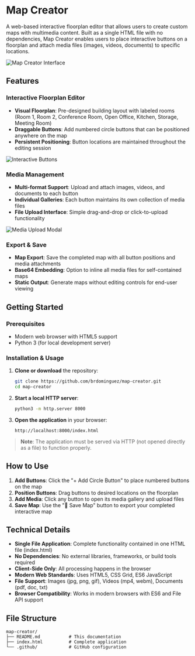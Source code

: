 # Map Creator

A web-based interactive floorplan editor that allows users to create custom maps with multimedia content. Built as a single HTML file with no dependencies, Map Creator enables users to place interactive buttons on a floorplan and attach media files (images, videos, documents) to specific locations.

![Map Creator Interface](https://github.com/user-attachments/assets/28ecacf5-671a-47e8-9d1d-803129f1a93c)

## Features

### Interactive Floorplan Editor
- **Visual Floorplan**: Pre-designed building layout with labeled rooms (Room 1, Room 2, Conference Room, Open Office, Kitchen, Storage, Meeting Room)
- **Draggable Buttons**: Add numbered circle buttons that can be positioned anywhere on the map
- **Persistent Positioning**: Button locations are maintained throughout the editing session

![Interactive Buttons](https://github.com/user-attachments/assets/9f56dc00-4d73-45cf-bc70-faac919ee027)

### Media Management
- **Multi-format Support**: Upload and attach images, videos, and documents to each button
- **Individual Galleries**: Each button maintains its own collection of media files
- **File Upload Interface**: Simple drag-and-drop or click-to-upload functionality

![Media Upload Modal](https://github.com/user-attachments/assets/842c855b-4f58-417e-9177-ec136d3136e1)

### Export & Save
- **Map Export**: Save the completed map with all button positions and media attachments
- **Base64 Embedding**: Option to inline all media files for self-contained maps
- **Static Output**: Generate maps without editing controls for end-user viewing

## Getting Started

### Prerequisites
- Modern web browser with HTML5 support
- Python 3 (for local development server)

### Installation & Usage

1. **Clone or download** the repository:
   ```bash
   git clone https://github.com/brdominguez/map-creator.git
   cd map-creator
   ```

2. **Start a local HTTP server**:
   ```bash
   python3 -m http.server 8000
   ```

3. **Open the application** in your browser:
   ```
   http://localhost:8000/index.html
   ```

> **Note**: The application must be served via HTTP (not opened directly as a file) to function properly.

## How to Use

1. **Add Buttons**: Click the "+ Add Circle Button" to place numbered buttons on the map
2. **Position Buttons**: Drag buttons to desired locations on the floorplan
3. **Add Media**: Click any button to open its media gallery and upload files
4. **Save Map**: Use the "💾 Save Map" button to export your completed interactive map

## Technical Details

- **Single File Application**: Complete functionality contained in one HTML file (index.html)
- **No Dependencies**: No external libraries, frameworks, or build tools required
- **Client-Side Only**: All processing happens in the browser
- **Modern Web Standards**: Uses HTML5, CSS Grid, ES6 JavaScript
- **File Support**: Images (jpg, png, gif), Videos (mp4, webm), Documents (pdf, doc, txt)
- **Browser Compatibility**: Works in modern browsers with ES6 and File API support

## File Structure
```
map-creator/
├── README.md           # This documentation
├── index.html          # Complete application
└── .github/            # GitHub configuration
```
